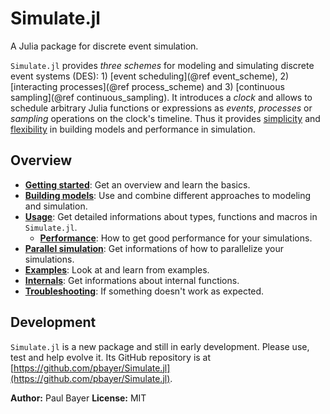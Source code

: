 # Simulate.jl

A Julia package for discrete event simulation.

`Simulate.jl` provides *three schemes* for modeling and simulating discrete event systems (DES): 1) [event scheduling](@ref event_scheme), 2) [interacting processes](@ref process_scheme) and 3) [continuous sampling](@ref continuous_sampling). It introduces a *clock* and allows to schedule arbitrary Julia functions or expressions as *events*, *processes* or *sampling* operations on the clock's timeline. Thus it provides [simplicity](manual/intro.md) and [flexibility](manual/approach.md) in building models and performance in simulation.

## Overview

- [**Getting started**](manual/intro.md): Get an overview and learn the basics.
- [**Building models**](manual/approach.md): Use and combine different approaches to
  modeling and simulation.
- [**Usage**](manual/usage.md): Get detailed informations about types, functions and macros
  in `Simulate.jl`.
  - [**Performance**](performance/performance.md): How to get good performance for your simulations.
- [**Parallel simulation**](performance/parallel.md): Get informations of how to parallelize
  your simulations.
- [**Examples**](examples/examples.md): Look at and learn from examples.
- [**Internals**](manual/internals.md): Get informations about internal functions.
- [**Troubleshooting**](manual/troubleshooting.md): If something doesn't work as expected.

## Development

`Simulate.jl` is a new package and still in early development. Please use, test and help  evolve it. Its GitHub repository is at [https://github.com/pbayer/Simulate.jl](https://github.com/pbayer/Simulate.jl).

**Author:** Paul Bayer
**License:** MIT
